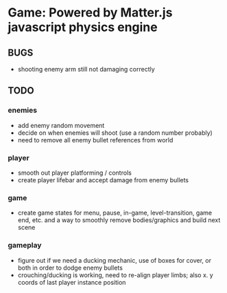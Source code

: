 # Game: Powered by Matter.js javascript physics engine

## BUGS
- shooting enemy arm still not damaging correctly

## TODO
### enemies
- add enemy random movement
- decide on when enemies will shoot (use a random number probably)
- need to remove all enemy bullet references from world

### player
- smooth out player platforming / controls
- create player lifebar and accept damage from enemy bullets

### game
- create game states for menu, pause, in-game, level-transition, game end, etc. and a way to smoothly remove bodies/graphics and build next scene

### gameplay
- figure out if we need a ducking mechanic, use of boxes for cover, or both in order to dodge enemy bullets
- crouching/ducking is working, need to re-align player limbs; also x. y coords of last player instance position

